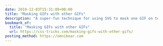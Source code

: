 ```yaml
---
date: 2019-12-03T15:31:09+00:00
title: "Masking GIFs with other GIFs"
description: "A super-fun technique for using SVG to mask one GIF on top of another."
bookmark_of:
  title: "Masking GIFs with other GIFs"
  url: https://css-tricks.com/masking-gifs-with-other-gifs/
posting_method: https://omnibear.com
---
```


